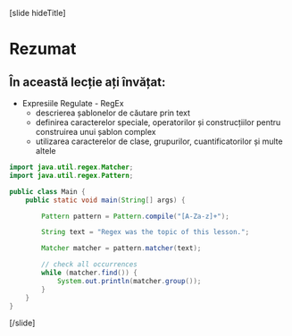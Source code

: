 
[slide hideTitle]
# Rezumat


## În această lecție ați învățat:

- Expresiile Regulate - RegEx
    - descrierea șablonelor de căutare prin text
    - definirea caracterelor speciale, operatorilor și construcțiilor pentru construirea unui șablon complex
    - utilizarea caracterelor de clase, grupurilor, cuantificatorilor și multe altele

```java live
import java.util.regex.Matcher;
import java.util.regex.Pattern;

public class Main {
    public static void main(String[] args) {

        Pattern pattern = Pattern.compile("[A-Za-z]+");

        String text = "Regex was the topic of this lesson.";

        Matcher matcher = pattern.matcher(text);

        // check all occurrences
        while (matcher.find()) {
            System.out.println(matcher.group());
        }
    }
}
```
[/slide]